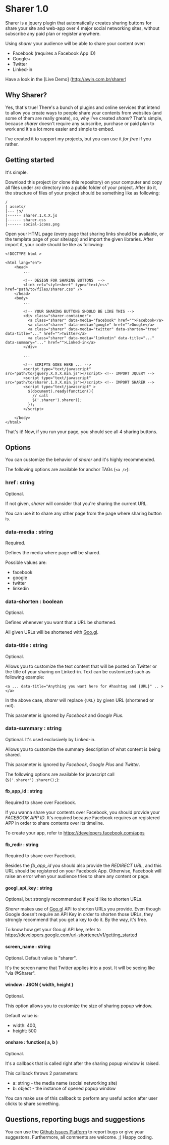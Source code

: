 # Sharer 1.0 

Sharer is a jquery plugin that automatically creates sharing buttons for share your site and web-app over 4 major social networking sites, without subscribe any paid plan or register anywhere.

Using *sharer* your audience will be able to share your content over:

* Facebook (requires a Facebook App ID)
* Google+
* Twitter
* Linked-in

Have a look in the [Live Demo] (http://awin.com.br/sharer)

## Why Sharer?

Yes, that's true! There's a bunch of plugins and online services that intend to allow you create ways to people share your contents from websites (and some of them are really greate), so, why I've created *sharer*? That's simple, because *sharer* doesn't require any subscribe, purchase or paid plan to work and it's a lot more easier and simple to embed.

I've created it to support my projects, but you can use it *for free* if you rather.

## Getting started

It's simple. 

Download this project (or clone this repository) on your computer and copy all files under *src* directory into a public folder of your project. After do it, the structure of files of your project should be something like as following:

```
/
| assets/
|--- js/
|------ sharer.1.X.X.js
|------ sharer.css
|------ social-icons.png
```

Open your HTML page (every page that sharing links should be available, or the template page of your site/app) and import the given libraries. After import it, your code should be like as following:

```
<!DOCTYPE html >

<html lang="en">
    <head>
        ...
        
        <!-- DESIGN FOR SHARING BUTTONS  -->
        <link rel="stylesheet" type="text/css" href="path/to/files/sharer.css" />
    </head>
    <body>
        ...
        
        <!-- YOUR SHARING BUTTONS SHOULD BE LIKE THIS -->
        <div class="sharer-container">
          <a class="sharer" data-media="facebook" href="">Facebook</a>
          <a class="sharer" data-media="google" href="">Google</a>
          <a class="sharer" data-media="twitter" data-shorten="true" data-title="..." href="">Twitter</a>
          <a class="sharer" data-media="linkedin" data-title="..." data-summary="..." href="">Linked-in</a>
        </div>
        
        ...
        
        <!-- SCRIPTS GOES HERE ... -->
        <script type="text/javascript" src="path/to/jquery.X.X.X.min.js"></script> <!-- IMPORT JQUERY -->
        <script type="text/javascript" src="path/to/sharer.1.X.X.min.js"></script> <!-- IMPORT SHARER -->
        <script type="text/javascript" >
          $(document).ready(function(){
            // call
            $('.sharer').sharer();
          });
        </script>
        
    </body>
</html>
```

That's it! Now, if you run your page, you should see all 4 sharing buttons.

## Options 

You can customize the behavior of *sharer* and it's highly recommended.

The following options are available for anchor TAGs (```<a />```):

### href : string

Optional.

If not given, *sharer* will consider that you're sharing the current URL. 

You can use it to share any other page from the page where sharing button is.

### data-media : string

Required.

Defines the media where page will be shared.

Possible values are:

* facebook
* google
* twitter
* linkedin

### data-shorten : boolean

Optional.

Defines whenever you want that a URL be shortened. 

All given URLs will be shortened with [Goo.gl](http:goo.gl).

### data-title : string

Optional.

Allows you to customize the text content that will be posted on Twitter or the title of your sharing on Linked-in. Text can be customized such as following example:

```
<a ... data-title="Anything you want here for #hashtag and {URL}" .. ></a>
```

In the above case, *sharer* will replace ```{URL}``` by given URL (shortened or not).

This parameter is ignored by *Facebook* and *Google Plus*.

### data-summary : string

Optional. It's used exclusively by Linked-in.

Allows you to customize the summary description of what content is being shared.

This parameter is ignored by *Facebook*, *Google Plus* and *Twitter*.

The following options are available for javascript call (``` $('.sharer').sharer(); ```):

#### fb_app_id  : string

Required to shave over Facebook.

If you wanna share your contents over Facebook, you should provide your *FACEBOOK APP ID*. It's required because Facebook requires an registered APP in order to share contents over its timeline.

To create your app, refer to https://developers.facebook.com/apps

#### fb_redir  : string

Required to shave over Facebook.

Besides the *fb_app_id* you should also provide the *REDIRECT URL*, and this URL should be registered on your Facebook App. Otherwise, Facebook will raise an error when your audience tries to share any content or page.

#### googl_api_key  : string

Optional, but strongly recommended if you'd like to shorten URLs.

*Sharer* makes use of [Goo.gl](http://goo.gl) API to shorten URLs you provide. Even though Google doesn't require an API Key in order to shorten those URLs, they strongly recommend that you get a key to do it. By the way, it's free.

To know how get your Goo.gl API key, refer to https://developers.google.com/url-shortener/v1/getting_started

#### screen_name  : string

Optional. Default value is "sharer".

It's the screen name that Twitter applies into a post. It will be seeing like "via @Sharer".

#### window  : JSON { width, height }

Optional.

This option allows you to customize the size of sharing popup window.

Default value is:

* width: 400,
* height: 500
	
#### onshare  : function( a, b )

Optional.

It's a callback that is called right after the sharing popup window is raised.

This callback throws 2 parameters:

* a: string - the media name (social networking site)
* b: object - the instance of opened popup window

You can make use of this callback to perform any useful action after user clicks to share something.


## Questions, reporting bugs and suggestions

You can use the [Github Issues Platform](https://github.com/rogeriotaques/sharer/issues) to report bugs or give your suggestons. Furthermore, all comments are welcome. ;) Happy coding.
